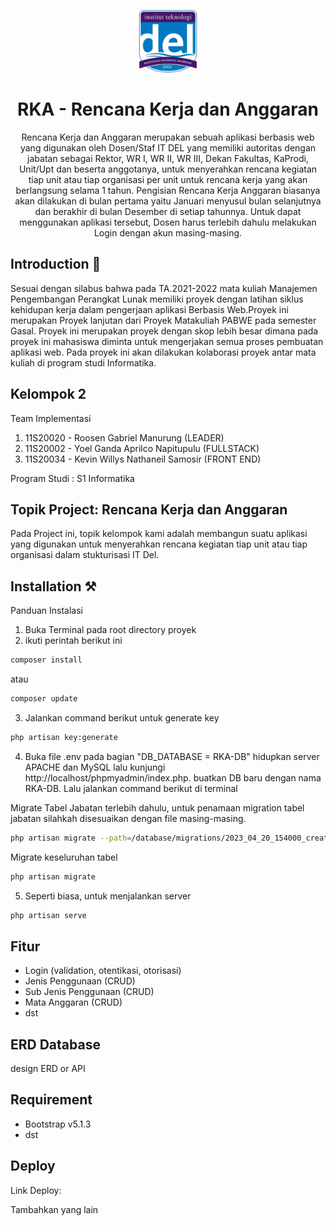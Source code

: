 <p align="center"></p>

<p align="center">
      <img src="public/layout/dist/img/del.png" alt="DEL-logo" width="100px" height="auto">
   </a>
</p>

<h1 align="center">
      RKA - Rencana Kerja dan Anggaran
   </a>
</h1>

<p align="center">Rencana Kerja dan Anggaran merupakan sebuah aplikasi berbasis web yang digunakan oleh Dosen/Staf IT DEL yang memiliki autoritas dengan jabatan sebagai Rektor, WR I, WR II, WR III, Dekan Fakultas, KaProdi, Unit/Upt dan beserta anggotanya, untuk menyerahkan rencana kegiatan tiap unit atau tiap organisasi per unit untuk rencana kerja yang akan berlangsung selama 1 tahun. Pengisian Rencana Kerja Anggaran biasanya akan dilakukan di bulan pertama yaitu Januari menyusul bulan selanjutnya dan berakhir di bulan Desember di setiap tahunnya. Untuk dapat menggunakan aplikasi tersebut, Dosen harus terlebih dahulu melakukan Login dengan akun masing-masing.</p>

## Introduction 🚀

Sesuai dengan silabus bahwa pada TA.2021-2022 mata kuliah Manajemen Pengembangan Perangkat Lunak memiliki proyek dengan latihan siklus kehidupan kerja dalam pengerjaan aplikasi Berbasis Web.Proyek ini merupakan Proyek lanjutan dari Proyek Matakuliah PABWE pada semester Gasal. Proyek ini merupakan proyek dengan skop lebih besar dimana pada proyek ini mahasiswa diminta untuk mengerjakan semua proses pembuatan aplikasi web. Pada proyek ini akan dilakukan kolaborasi proyek antar mata kuliah di program studi Informatika.

## Kelompok 2

Team Implementasi

<ol>
    <li>11S20020 - Roosen Gabriel Manurung (LEADER)</li>
    <li>11S20002 - Yoel Ganda Aprilco Napitupulu (FULLSTACK)</li>  
    <li>11S20034 - Kevin Willys Nathaneil Samosir (FRONT END)</li>    
</ol>
Program Studi : S1 Informatika

## Topik Project: Rencana Kerja dan Anggaran

Pada Project ini, topik kelompok kami adalah membangun suatu aplikasi yang digunakan untuk menyerahkan rencana kegiatan tiap unit atau tiap organisasi dalam stukturisasi IT Del.

## Installation ⚒️

Panduan Instalasi

1. Buka Terminal pada root directory proyek
2. ikuti perintah berikut ini

```bash
composer install
```

atau

```bash
composer update
```

3. Jalankan command berikut untuk generate key

```bash
php artisan key:generate
```

4. Buka file .env pada bagian "DB_DATABASE = RKA-DB" hidupkan server APACHE dan MySQL lalu kunjungi http://localhost/phpmyadmin/index.php. buatkan DB baru dengan nama RKA-DB.
   Lalu jalankan command berikut di terminal

Migrate Tabel Jabatan terlebih dahulu, untuk penamaan migration tabel jabatan silahkah disesuaikan dengan file masing-masing.

```bash
php artisan migrate --path=/database/migrations/2023_04_20_154000_create_jabatan_table.php
```

Migrate keseluruhan tabel

```bash
php artisan migrate
```

5. Seperti biasa, untuk menjalankan server

```bash
php artisan serve
```

## Fitur

<ul>
    <li>Login (validation, otentikasi, otorisasi)</li>
    <li>Jenis Penggunaan (CRUD)</li>
    <li>Sub Jenis Penggunaan (CRUD)</li>
    <li>Mata Anggaran (CRUD)</li>
    <li>dst</li>
    
</ul>

## ERD Database

design ERD or API

## Requirement

<ul>
    <li>Bootstrap v5.1.3</li>
    <li>dst</li>
</ul>

## Deploy

Link Deploy:

Tambahkan yang lain
